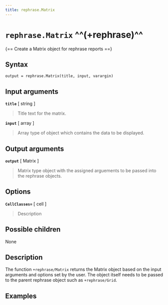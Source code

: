 ```yaml
---
title: rephrase.Matrix
---
```


# `rephrase.Matrix` ^^(+rephrase)^^

{== Create a Matrix object for rephrase reports ==}


## Syntax 

    output = rephrase.Matrix(title, input, varargin)


## Input arguments 

__`title`__ [ string ]
> 
> Title text for the matrix.
> 

__`input`__ [ array ]
> 
> Array type of object which contains the data to be displayed.
> 

## Output arguments 

__`output`__ [ Matrix ]
> 
> Matrix type object with the assigned arguements to be
> passed into the rephrase objects.
> 

## Options 

__`CellClasses=`__ [ cell ]
> 
> Description
> 

## Possible children

None

## Description 

The function `+rephrase/Matrix` returns the Matrix object based on the input arguments and options set by the user. The object itself needs to be passed to the parent rephrase object such as `+rephrase/Grid`.

## Examples

```matlab
```
